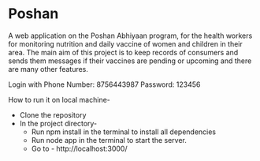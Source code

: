 # Poshan
A web application on the Poshan Abhiyaan program, for the health workers for monitoring nutrition and daily vaccine of women and children in their area.
The main aim of this project is to keep records of consumers and sends them messages if their vaccines are pending or upcoming and there are many other features.

Login with Phone Number: 8756443987 Password: 123456

How to run it on local machine-
* Clone the repository
* In the project directory-
  * Run npm install in the terminal to install all dependencies
  * Run node app in the terminal to start the server.
  * Go to - http://localhost:3000/
